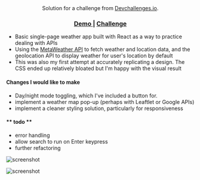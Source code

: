 <div align="center">
   Solution for a challenge from  <a href="http://devchallenges.io" target="_blank">Devchallenges.io</a>.
</div>

<div align="center">
  <h3>
    <a href="https://vigorous-bhaskara-117cc0.netlify.app/">
      Demo
    </a>
    <span> | </span>
    <a href="https://devchallenges.io/challenges/mM1UIenRhK808W8qmLWv">
      Challenge
    </a>
  </h3>
</div>

- Basic single-page weather app built with React as a way to practice dealing with APIs
- Using the [MetaWeather API](https://www.metaweather.com/api/) to fetch weather and location data, and the geolocation API to display weather for user's location by default
- This was also my first attempt at accurately replicating a design. The CSS ended up relatively bloated but I'm happy with the visual result

#### Changes I would like to make

- Day/night mode toggling, which I've included a button for.
- implement a weather map pop-up (perhaps with Leaftlet or Google APIs)
- implement a cleaner styling solution, particularly for responsiveness

#### ** todo **

- error handling
- allow search to run on Enter keypress
- further refactoring

![screenshot](https://i.gyazo.com/e2dc2a7f407536625f3d8045e2a09ef8.png)

![screenshot](https://i.gyazo.com/37ca603e7c22c9cead48f66e83aef543.gif)
